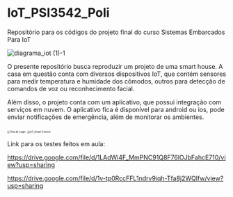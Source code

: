 # IoT_PSI3542_Poli

Repositório para os códigos do projeto final do curso Sistemas Embarcados Para IoT


![diagrama_iot (1)-1](https://user-images.githubusercontent.com/86362781/201202293-df1ad23f-3447-44aa-89f8-d90b6c28e6eb.png)

O presente repositório busca reproduzir um projeto de uma smart house. A casa em questão conta com diversos dispositivos IoT, que contém sensores para medir temperatura e humidade dos cômodos,  outros para detecção de comandos de voz ou reconhecimento facial.

Além disso, o projeto conta com um aplicativo, que possui integração com serviços em nuvem. O aplicativo fica é disponível para android ou ios, pode enviar notificações de emergência, além de monitorar os ambientes.



<img src="https://user-images.githubusercontent.com/86362781/206602153-8387e6d0-d15b-450e-a762-377bceb55bec.png" alt="Tela de Login" style="zoom: 40%;" />



<img src="https://user-images.githubusercontent.com/86362781/206602280-c25fe105-c6e2-44b7-ac1f-5c6dea546dae.png" alt="IoT_Smart Control" style="zoom: 40%;" />



Link para os testes feitos em aula:

https://drive.google.com/file/d/1LAdWi4F_MmPNC91Q8F76lOJbFahcE710/view?usp=sharing

https://drive.google.com/file/d/1v-tp0RccFFL1ndrv9iqh-Tfa8j2WQlfw/view?usp=sharing

